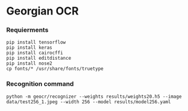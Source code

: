 # Georgian OCR

### Requierments

    pip install tensorflow
    pip install keras
    pip install cairocffi
    pip install editdistance
    pip install nose2
    cp fonts/* /usr/share/fonts/truetype



### Recognition command

`python -m geocr/recognizer --weights results/weights20.h5 --image data/test256_1.jpeg --width 256 --model results/model256.yaml`




